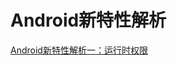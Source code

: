 # Android新特性解析

[Android新特性解析一：运行时权限](https://github.com/guoxiaoxing/android-advanced-learning-route/blob/master/android-new-feature/doc/Android新特性解析一：运行时权限.md)
